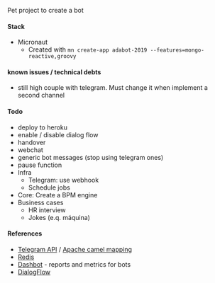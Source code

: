 Pet project to create a bot

#### Stack

* Micronaut
    * Created with `mn create-app adabot-2019 --features=mongo-reactive,groovy`

#### known issues / technical debts

* still high couple with telegram. Must change it when implement a second channel

#### Todo

* deploy to heroku
* enable / disable dialog flow
* handover
* webchat
* generic bot messages (stop using telegram ones)
* pause function
* Infra
    * Telegram: use webhook
    * Schedule jobs
* Core: Create a BPM engine
* Business cases
    * HR interview
    * Jokes (e.q. máquina)
         
#### References

* [Telegram API](https://core.telegram.org/bots/api) / [Apache camel mapping](https://github.com/apache/camel/blob/master/components/camel-telegram/src/main/java/org/apache/camel/component/telegram/service/RestBotAPI.java)
* [Redis](https://micronaut-projects.github.io/micronaut-redis/latest/guide/)
* [Dashbot](https://www.dashbot.io/) - reports and metrics for bots
* [DialogFlow](https://dialogflow.com/)